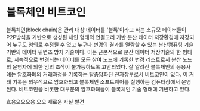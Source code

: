 # 블록체인  **비트코인**

블록체인(block chain)은 관리 대상 데이터를 '블록'이라고 하는 소규모 데이터들이 P2P방식을 기반으로 생성된 체인 형태의 연결고리 기반 분산 데이터 저장환경에 저장되어 누구도 임의로 수정될 수 없고 누구나 변경의 결과를 열람할 수 있는 분산컴퓨팅 기술 기반의 데이터 위변조 방지 기술이다. 이는 근본적으로 분산 데이터 저장기술의 한 형태로, 지속적으로 변경되는 데이터를 모든 참여 노드에 기록한 변경 리스트로서 분산 노드의 운영자에 의한 임의 조작이 불가능하도록 고안되었다. 잘 알려진 블록체인의 응용사례는 암호화폐의 거래과정을 기록하는 탈중앙화된 전자장부로서 비트코인이 있다. 이 거래 기록은 의무적으로 암호화되고 블록체인 소프트웨어를 실행하는 컴퓨터상에서 운영된다. 비트코인을 비롯한 대부분의 암호화폐들이 블록체인 기술 형태에 기반하고 있다.

흐음으으으음
오오 새로운 사실 발견